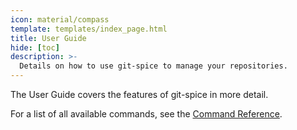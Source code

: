 ```yaml
---
icon: material/compass
template: templates/index_page.html
title: User Guide
hide: [toc]
description: >-
  Details on how to use git-spice to manage your repositories.
---
```


The User Guide covers the features of git-spice in more detail.

For a list of all available commands, see the [Command Reference](../cli/index.md).
